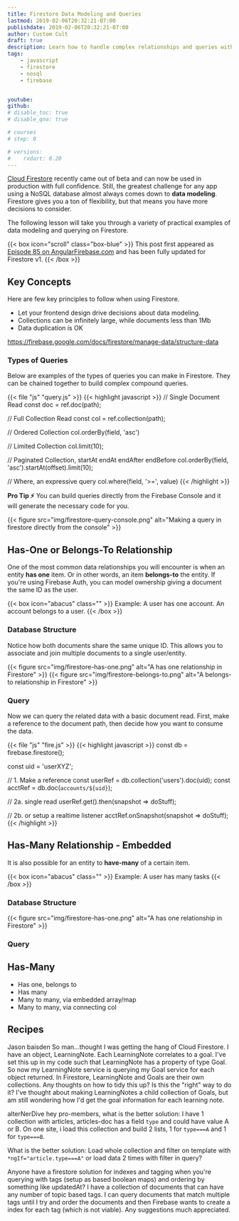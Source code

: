 ```yaml
---
title: Firestore Data Modeling and Queries
lastmod: 2019-02-06T20:32:21-07:00
publishdate: 2019-02-06T20:32:21-07:00
author: Custom Cult
draft: true
description: Learn how to handle complex relationships and queries with Firebase Firestore
tags: 
    - javascript
    - firestore
    - nosql
    - firebase


youtube: 
github: 
# disable_toc: true
# disable_qna: true

# courses
# step: 0

# versions:
#    rxdart: 0.20
---
```


[Cloud Firestore](https://firebase.google.com/docs/firestore/query-data/queries) recently came out of beta and can now be used in production with full confidence. Still, the greatest challenge for any app using a NoSQL database almost always comes down to **data modeling**. Firestore gives you a ton of flexibility, but that means you have more decisions to consider. 

The following lesson will take you through a variety of practical examples of data modeling and querying on Firestore. 



{{< box icon="scroll" class="box-blue" >}}
This post first appeared as [Episode 85 on AngularFirebase.com](https://angularfirebase.com/lessons/firestore-nosql-data-modeling-by-example/) and has been fully updated for Firestore v1. 
{{< /box >}}

## Key Concepts

Here are few key principles to follow when using Firestore.

- Let your frontend design drive decisions about data modeling. 
- Collections can be infinitely large, while documents less than 1Mb
- Data duplication is OK


https://firebase.google.com/docs/firestore/manage-data/structure-data


### Types of Queries

Below are examples of the types of queries you can make in Firestore. They can be chained together to build complex compound queries. 

{{< file "js" "query.js" >}}
{{< highlight javascript >}}
// Single Document Read 
const doc = ref.doc(path);

// Full Collection Read
const col = ref.collection(path);

// Ordered Collection
col.orderBy(field, 'asc')

// Limited Collection
col.limit(10);

// Paginated Collection, startAt endAt endAfter endBefore
col.orderBy(field, 'asc').startAt(offset).limit(10);

// Where, an expressive query
col.where(field, '>=', value)
{{< /highlight >}}

**Pro Tip ⚡** You can build queries directly from the Firebase Console and it will generate the necessary code for you. 

{{< figure src="img/firestore-query-console.png" alt="Making a query in firestore directly from the console" >}}


## Has-One or Belongs-To Relationship

One of the most common data relationships you will encounter is when an entity **has one** item. Or in other words, an item **belongs-to** the entity. If you're using Firebase Auth, you can model ownership giving a document the same ID as the user. 

{{< box icon="abacus" class="" >}}
Example: A user has one account. An account belongs to a user. 
{{< /box >}}

### Database Structure

Notice how both documents share the same unique ID. This allows you to associate and join multiple documents to a single user/entity. 


{{< figure src="img/firestore-has-one.png" alt="A has one relationship in Firestore" >}}
{{< figure src="img/firestore-belongs-to.png" alt="A belongs-to relationship in Firestore" >}}

### Query

Now we can query the related data with a basic document read. First, make a reference to the document path, then decide how you want to consume the data. 

{{< file "js" "fire.js" >}}
{{< highlight javascript >}}
const db = firebase.firestore();

const uid = 'userXYZ';

// 1. Make a reference
const userRef = db.collection('users').doc(uid);
const acctRef = db.doc(`accounts/${uid}`);

// 2a. single read
userRef.get().then(snapshot => doStuff);

// 2b. or setup a realtime listener
acctRef.onSnapshot(snapshot => doStuff);
{{< /highlight >}}


## Has-Many Relationship - Embedded

It is also possible for an entity to **have-many** of a certain item. 

{{< box icon="abacus" class="" >}}
Example: A user has many tasks
{{< /box >}}

### Database Structure

{{< figure src="img/firestore-has-one.png" alt="A has one relationship in Firestore" >}}

### Query

## Has-Many




- Has one, belongs to
- Has many
- Many to many, via embedded array/map
- Many to many, via connecting col



## Recipes

Jason baisden So man...thought I was getting the hang of Cloud Firestore. I have an object, LearningNote. Each LearningNote correlates to a goal. I've set this up in my code such that LearningNote has a property of type Goal. So now my LearningNote service is querying my Goal service for each object returned. In Firestore, LearningNote and Goals are their own collections. Any thoughts on how to tidy this up? Is this the "right" way to do it? I've thought about making LearningNotes a child collection of Goals, but am still wondering how I'd get the goal information for each learning note.

alterNerDive hey pro-members, what is the better solution:
I have 1 collection with articles, articles-doc has a field `type` and could have value A or B.
On one site, i load this collection and build 2 lists, 1 for `type===A` and 1 for `type===B`.

What is the better solution:
Load whole collection and filter on template with `*ngIf="article.type===A"` or load data 2 times with filter in query?


Anyone have a firestore solution for indexes and tagging when you're querying with tags (setup as based boolean maps) and ordering by something like updatedAt?  I have a collection of documents that can have any number of topic based tags.  I can query documents that match multiple tags until I try and order the documents and then Firebase wants to create a index for each tag (which is not viable).  Any suggestions much appreciated.